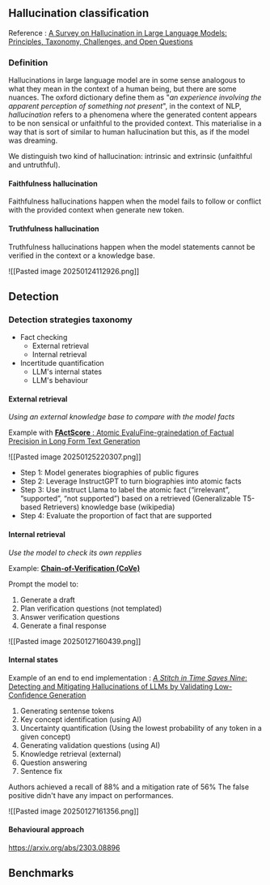 

## Hallucination classification

Reference :  [A Survey on Hallucination in Large Language Models: Principles, Taxonomy, Challenges, and Open Questions](https://arxiv.org/abs/2311.05232)

### Definition

Hallucinations in large language model are in some sense analogous to what they mean in the context of a human being, but there are some nuances. The oxford dictionary define them as "*an experience involving the apparent perception of something not present*", in the context of NLP, *hallucination* refers to a phenomena where the generated content appears to be non sensical or unfaithful to the provided context. This materialise in a way that is sort of similar to human hallucination but this, as if the model was dreaming.

We distinguish two kind of hallucination: intrinsic and extrinsic (unfaithful and untruthful).
#### Faithfulness hallucination 

Faithfulness hallucinations happen when the model fails to follow or conflict with the provided context when generate new token.

#### Truthfulness hallucination

Truthfulness hallucinations happen when the model statements cannot be verified in the context or a knowledge base.

![[Pasted image 20250124112926.png]]

## Detection

### Detection strategies taxonomy  

- Fact checking
	- External retrieval
	- Internal retrieval
- Incertitude quantification
	- LLM's internal states
	- LLM's behaviour 


#### External retrieval

*Using an external knowledge base to compare with the model facts*



Example with [**FActScore** : Atomic EvaluFine-grainedation of Factual Precision in Long Form Text Generation](https://arxiv.org/abs/2305.14251)

![[Pasted image 20250125220307.png]]

- Step 1: Model generates biographies of public figures
- Step 2: Leverage InstructGPT to turn biographies into atomic facts
- Step 3: Use instruct Llama to label the atomic fact (“irrelevant”, ”supported”, “not supported”) based on a retrieved (Generalizable T5-based Retrievers) knowledge base (wikipedia)
- Step 4: Evaluate the proportion of fact that are supported

#### Internal retrieval

*Use the model to check its own repplies*

Example: **[Chain-of-Verification (CoVe)](https://arxiv.org/abs/2309.11495)**

Prompt the model to:
1. Generate a draft
2. Plan verification questions (not templated)
3. Answer verification questions
4. Generate a final response

![[Pasted image 20250127160439.png]]

#### Internal states

Example of an end to end implementation :  [*A Stitch in Time Saves Nine*: Detecting and Mitigating Hallucinations of LLMs by Validating Low-Confidence Generation](https://arxiv.org/abs/2307.03987)


1. Generating sentense tokens
2. Key concept identification (using AI)
3. Uncertainty quantification (Using the lowest probability of any token in a given concept)
4. Generating validation questions (using AI)
5. Knowledge retrieval (external)
6. Question answering
7. Sentence fix

Authors achieved a recall of 88% and a mitigation rate of 56%
The false positive didn't have any impact on performances.


![[Pasted image 20250127161356.png]]

#### Behavioural approach
https://arxiv.org/abs/2303.08896



## Benchmarks
